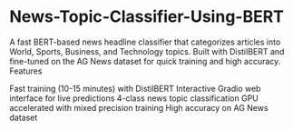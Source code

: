 # News-Topic-Classifier-Using-BERT
A fast BERT-based news headline classifier that categorizes articles into World, Sports, Business, and Technology topics. 
Built with DistilBERT and fine-tuned on the AG News dataset for quick training and high accuracy.
Features

Fast training (10-15 minutes) with DistilBERT
Interactive Gradio web interface for live predictions
4-class news topic classification
GPU accelerated with mixed precision training
High accuracy on AG News dataset
